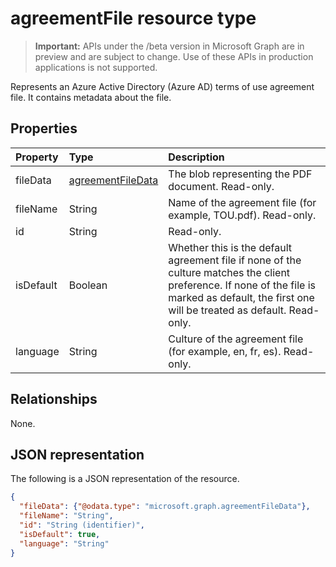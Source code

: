 # agreementFile resource type

> **Important:** APIs under the /beta version in Microsoft Graph are in preview and are subject to change. Use of these APIs in production applications is not supported.

Represents an Azure Active Directory (Azure AD) terms of use agreement file. It contains metadata about the file.

<!--
## Methods

| Method       | Return Type | Description |
|:-------------|:------------|:------------|
| [Get agreementFile](../api/agreementfile_get.md) | [agreementFile](agreementfile.md) | Read properties and relationships of agreementFile object. |
| [Update](../api/agreementfile_update.md) | [agreementFile](agreementfile.md) | Update agreementFile object. |
| [Delete](../api/agreementfile_delete.md) | None | Delete agreementFile object. |
-->

## Properties
| Property     | Type        | Description |
|:-------------|:------------|:------------|
|fileData|[agreementFileData](agreementfiledata.md)|The blob representing the PDF document. Read-only.|
|fileName|String|Name of the agreement file (for example, TOU.pdf). Read-only.|
|id|String|Read-only.|
|isDefault|Boolean|Whether this is the default agreement file if none of the culture matches the client preference. If none of the file is marked as default, the first one will be treated as default. Read-only.|
|language|String|Culture of the agreement file (for example, en, fr, es). Read-only.|

## Relationships
None.


## JSON representation

The following is a JSON representation of the resource.

<!-- {
  "blockType": "resource",
  "optionalProperties": [

  ],
  "@odata.type": "microsoft.graph.agreementFile"
}-->

```json
{
  "fileData": {"@odata.type": "microsoft.graph.agreementFileData"},
  "fileName": "String",
  "id": "String (identifier)",
  "isDefault": true,
  "language": "String"
}

```

<!-- uuid: 8fcb5dbc-d5aa-4681-8e31-b001d5168d79
2015-10-25 14:57:30 UTC -->
<!-- {
  "type": "#page.annotation",
  "description": "agreementFile resource",
  "keywords": "",
  "section": "documentation",
  "tocPath": ""
}-->
